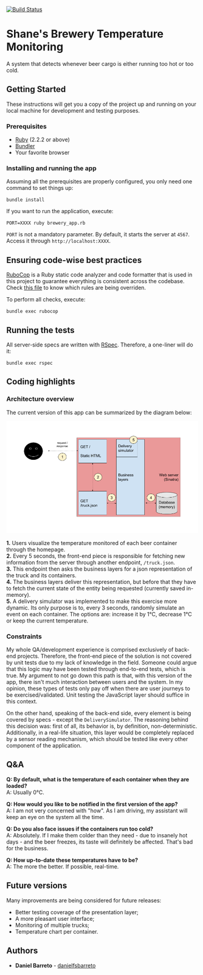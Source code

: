 [![Build Status](https://travis-ci.org/danielfsbarreto/brewery.svg?branch=master)](https://travis-ci.org/danielfsbarreto/brewery)

# Shane's Brewery Temperature Monitoring

A system that detects whenever beer cargo is either running too hot or too cold.

## Getting Started

These instructions will get you a copy of the project up and running on your local machine for development and testing purposes.

### Prerequisites

- [Ruby](https://www.ruby-lang.org/en/) (2.2.2 or above)
- [Bundler](https://bundler.io/)
- Your favorite browser

### Installing and running the app

Assuming all the prerequisites are properly configured, you only need one command to set things up:

```
bundle install
```

If you want to run the application, execute:

```
PORT=XXXX ruby brewery_app.rb
```

`PORT` is not a mandatory parameter. By default, it starts the server at `4567`. Access it through `http://localhost:XXXX`.

## Ensuring code-wise best practices

[RuboCop](https://github.com/rubocop-hq/rubocop) is a Ruby static code analyzer and code formatter that is used in this project to guarantee everything is consistent across the codebase. Check [this file](.rubocop.yml) to know which rules are being overriden.

To perform all checks, execute:

```
bundle exec rubocop
```

## Running the tests

All server-side specs are written with [RSpec](http://rspec.info/). Therefore, a one-liner will do it:

```
bundle exec rspec
```

## Coding highlights

### Architecture overview

The current version of this app can be summarized by the diagram below:

![High-level Schema](schema.png)

**1.** Users visualize the temperature monitored of each beer container through the homepage.  
**2.** Every 5 seconds, the front-end piece is responsible for fetching new information from the server through another endpoint, `/truck.json`.  
**3.** This endpoint then asks the business layers for a json representation of the truck and its containers.  
**4.** The business layers deliver this representation, but before that they have to fetch the current state of the entity being requested (currently saved in-memory).  
**5.** A delivery simulator was implemented to make this exercise more dynamic. Its only purpose is to, every 3 seconds, randomly simulate an event on each container. The options are: increase it by 1°C, decrease 1°C or keep the current temperature.

### Constraints

My whole QA/development experience is comprised exclusively of back-end projects. Therefore, the front-end piece of the solution is not covered by unit tests due to my lack of knowledge in the field. Someone could argue that this logic may have been tested through end-to-end tests, which is true. My argument to not go down this path is that, with this version of the app, there isn't much interaction between users and the system. In my opinion, these types of tests only pay off when there are user journeys to be exercised/validated. Unit testing the JavaScript layer should suffice in this context.

On the other hand, speaking of the back-end side, every element is being covered by specs - except the `DeliverySimulator`. The reasoning behind this decision was: first of all, its behavior is, by definition, non-deterministic. Additionally, in a real-life situation, this layer would be completely replaced by a sensor reading mechanism, which should be tested like every other component of the application.

## Q&A

**Q: By default, what is the temperature of each container when they are loaded?**  
A: Usually 0°C.

**Q: How would you like to be notified in the first version of the app?**  
A: I am not very concerned with "how". As I am driving, my assistant will keep an eye on the system all the time.

**Q: Do you also face issues if the containers run too cold?**  
A: Absolutely. If I make them colder than they need - due to insanely hot days - and the beer freezes, its taste will definitely be affected. That's bad for the business.

**Q: How up-to-date these temperatures have to be?**  
A: The more the better. If possible, real-time.

## Future versions

Many improvements are being considered for future releases:
- Better testing coverage of the presentation layer;
- A more pleasant user interface;
- Monitoring of multiple trucks;
- Temperature chart per container.

## Authors

* **Daniel Barreto** - [danielfsbarreto](https://github.com/danielfsbarreto)
